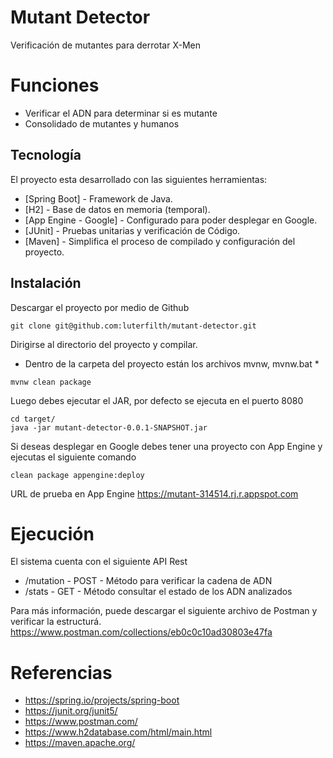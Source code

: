 # Mutant Detector


Verificación de mutantes para derrotar X-Men


# Funciones


- Verificar el ADN para determinar si es mutante
- Consolidado de mutantes y humanos


## Tecnología


El proyecto esta desarrollado con las siguientes herramientas:
- [Spring Boot] - Framework de Java.
- [H2] - Base de datos en memoria (temporal).
- [App Engine - Google] - Configurado para poder desplegar en Google.
- [JUnit] - Pruebas unitarias y verificación de Código.
- [Maven] - Simplifica el proceso de compilado y configuración del proyecto.


## Instalación


Descargar el proyecto por medio de Github
```
git clone git@github.com:luterfilth/mutant-detector.git
```


Dirigirse al directorio del proyecto y compilar.
- Dentro de la carpeta del proyecto están los archivos mvnw, mvnw.bat *
```
mvnw clean package
```
Luego debes ejecutar el JAR, por defecto se ejecuta en el puerto 8080
```
cd target/
java -jar mutant-detector-0.0.1-SNAPSHOT.jar
```


Si deseas desplegar en Google debes tener una proyecto con App Engine y ejecutas el siguiente comando
```
clean package appengine:deploy
```
URL de prueba en App Engine
https://mutant-314514.rj.r.appspot.com

# Ejecución 


El sistema cuenta con el siguiente API Rest


- /mutation - POST - Método para verificar la cadena de ADN
- /stats - GET - Método consultar el estado de los ADN analizados


Para más información, puede descargar el siguiente archivo de Postman y verificar la estructurá.
https://www.postman.com/collections/eb0c0c10ad30803e47fa


# Referencias
- https://spring.io/projects/spring-boot
- https://junit.org/junit5/
- https://www.postman.com/
- https://www.h2database.com/html/main.html
- https://maven.apache.org/
